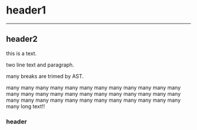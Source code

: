 header1
==================
---
header2
--------------------------------------------------               

this   is a text.            

two  line
text and  paragraph.



many breaks are trimed by AST.

many many many many many many many many many many many many many many many many many many many many many many many many many many many many many many many many many many many many many long text!!



###              header
